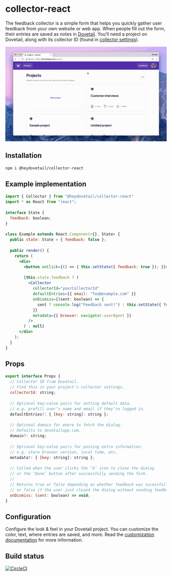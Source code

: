 # collector-react

The feedback collector is a simple form that helps you quickly gather user feedback from your own website or web app. When people fill out the form, their entries are saved as notes in [Dovetail](https://dovetailapp.com). You’ll need a project on Dovetail, along with its collector ID (found in [collector settings](https://dovetailapp.com/help/form-customize)).

![Collector demo](img/collector.gif?raw=true "Collector demo")

## Installation

```bash
npm i @heydovetail/collector-react
```

## Example implementation

```jsx
import { Collector } from "@heydovetail/collector-react"
import * as React from "react";

interface State {
  feedback: boolean;
}

class Example extends React.Component<{}, State> {
  public state: State = { feedback: false };

  public render() {
    return (
      <div>
        <button onClick={() => { this.setState({ feedback: true }); }}>Send feedback</button>

        {this.state.feedback ? (
          <Collector
            collectorId="yourCollectorId"
            defaultEntries={{ email: "foo@example.com" }}
            onDismiss={(sent: boolean) => {
              sent ? console.log("Feedback sent!") : this.setState({ feedback: false });
            }}
            metadata={{ browser: navigator.userAgent }}
          />
        ) : null}
      </div>
    );
  }
}
```

## Props

```jsx
export interface Props {
  // Collector ID from Dovetail.
  // Find this in your project’s collector settings.
  collectorId: string;

  // Optional key:value pairs for setting default data.
  // e.g. prefill user’s name and email if they’re logged in.
  defaultEntries?: { [key: string]: string };

  // Optional domain for where to fetch the dialog.
  // Defaults to dovetailapp.com.
  domain?: string;

  // Optional key:value pairs for passing extra information.
  // e.g. store browser version, local time, etc.
  metadata?: { [key: string]: string };

  // Called when the user clicks the ‘X’ icon to close the dialog
  // or the ‘Done’ button after successfully sending the form.
  //
  // Returns true or false depending on whether feedback was sucessfully sent
  // or false if the user just closed the dialog without sending feedback.
  onDismiss: (sent: boolean) => void;
}
```

## Configuration

Configure the look & feel in your Dovetail project. You can customize the color, text, where entries are saved, and more. Read the [customization documentation](https://dovetailapp.com/help/form-customize) for more information.

## Build status

[![CircleCI](https://circleci.com/gh/heydovetail/collector-react.svg?style=svg)](https://circleci.com/gh/heydovetail/collector-react)
